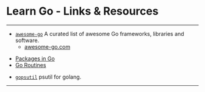 # Learn Go - Links & Resources

---

* [`awesome-go`](https://github.com/avelino/awesome-go) A curated list of awesome Go frameworks, libraries and software.
  * [awesome-go.com](https://awesome-go.com/)

[](.)

* [Packages in Go](https://medium.com/rungo/everything-you-need-to-know-about-packages-in-go-b8bac62b74cc)
* [Go Routines](https://gobyexample.com/goroutines)

[](.)

* [`gopsutil`](https://github.com/shirou/gopsutil) psutil for golang.

---
